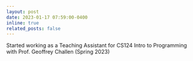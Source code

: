 ```yaml
---
layout: post
date: 2023-01-17 07:59:00-0400
inline: true
related_posts: false
---
```

Started working as a Teaching Assistant for CS124 Intro to Programming with Prof. Geoffrey Challen (Spring 2023)
